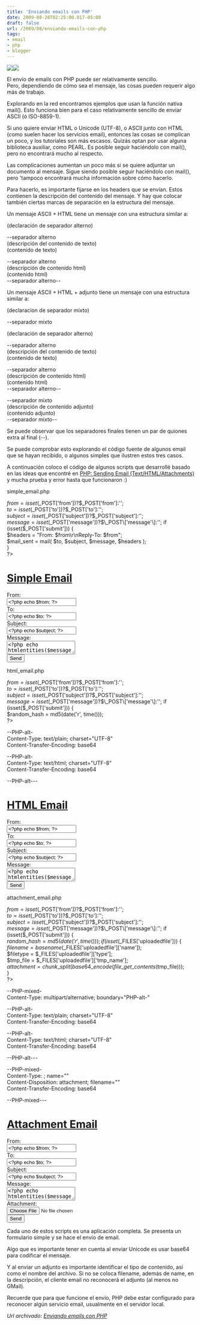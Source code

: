 ```yaml
---
title: 'Enviando emails con PHP'
date: 2009-08-28T02:25:00.017-05:00
draft: false
url: /2009/08/enviando-emails-con-php
tags: 
- email
- php
- blogger
---
```


[![](https://1.bp.blogspot.com/_K2xwnQ4Llso/SpeO_e3yPbI/AAAAAAAAAE8/ixROsV7_SMM/s200/email_icon_24910.jpg)](https://1.bp.blogspot.com/_K2xwnQ4Llso/SpeO_e3yPbI/AAAAAAAAAE8/ixROsV7_SMM/s1600-h/email_icon_24910.jpg)[![](https://4.bp.blogspot.com/_K2xwnQ4Llso/SpePqwh33lI/AAAAAAAAAFE/M6Fw2K8uoAI/s200/php2sv8.png)](https://4.bp.blogspot.com/_K2xwnQ4Llso/SpePqwh33lI/AAAAAAAAAFE/M6Fw2K8uoAI/s1600-h/php2sv8.png)  

  

El envío de emails con PHP puede ser relativamente sencillo.  
Pero, dependiendo de cómo sea el mensaje, las cosas pueden requerir algo más de trabajo.  
  
Explorando en la red encontramos ejemplos que usan la función nativa mail(). Esto funciona bien para el caso relativamente sencillo de enviar ASCII (ó ISO-8859-1).  
  
Si uno quiere enviar HTML o Unicode (UTF-8), o ASCII junto con HTML (como suelen hacer los servicios email), entonces las cosas se complican un poco, y los tutoriales son más escasos. Quizás optan por usar alguna biblioteca auxiliar, como PEARL. Es posible seguir haciéndolo con mail(), pero no encontrará mucho al respecto.  
  
Las complicaciones aumentan un poco más si se quiere adjuntar un documento al mensaje. Sigue siendo posible seguir haciéndolo con mail(), pero 'tampoco encontrará mucha información sobre cómo hacerlo.  
  
Para hacerlo, es importante fijarse en los headers que se envían. Estos contienen la descripción del contenido del mensaje. Y hay que colocar también ciertas marcas de separación en la estructura del mensaje.  
  
Un mensaje ASCII + HTML tiene un mensaje con una estructura similar a:  
  
(declaración de separador alterno)  
  
\--separador alterno  
(descripción del contenido de texto)  
(contenido de texto)  
  
\--separador alterno  
(descripción de contenido html)  
(contenido html)  
\--separador alterno--  
  
Un mensaje ASCII + HTML + adjunto tiene un mensaje con una estructura similar a:  
  
(declaracion de separador mixto)  
  
\--separador mixto  
  
(declaración de separador alterno)  
  
\--separador alterno  
(descripción del contenido de texto)  
(contenido de texto)  
  
\--separador alterno  
(descripción de contenido html)  
(contenido html)  
\--separador alterno--  
  
\--separador mixto  
(descripción de contenido adjunto)  
(contenido adjunto)  
\--separador mixto--  
  
Se puede observar que los separadores finales tienen un par de quiones extra al final (--).  
  
Se puede comprobar esto explorando el código fuente de algunos email que se hayan recibido, o algunos simples que ilustren estos tres casos.  
  
A continuación coloco el código de algunos scripts que desarrollé basado en las ideas que encontré en [PHP: Sending Email (Text/HTML/Attachments)](http://www.webcheatsheet.com/PHP/send_email_text_html_attachment.php#attachment) y mucha prueba y error hasta que funcionaron :)  
  
simple\_email.php  
  

  
<!DOCTYPE html PUBLIC "-//W3C//DTD XHTML 1.0 Transitional//EN" "http://www.w3.org/TR/xhtml1/DTD/xhtml1-transitional.dtd">  
<html xmlns="http://www.w3.org/1999/xhtml">  
<head>  
<?php  
// akobashikawa@gmail.com, 20090828  
  
$from = isset($\_POST\['from'\])?$\_POST\['from'\]:'';  
$to = isset($\_POST\['to'\])?$\_POST\['to'\]:'';  
$subject = isset($\_POST\['subject'\])?$\_POST\['subject'\]:'';  
$message = isset($\_POST\['message'\])?$\_POST\['message'\]:'';  
if (isset($\_POST\['submit'\])) {  
$headers = "From: $from\\r\\nReply-To: $from";  
$mail\_sent = mail( $to, $subject, $message, $headers );  
}  
?>  
<title>Simple Email</title>  
<style type="text/css">  
</style>  
  
<script type="text/javascript">  
</script>  
</head>  
<body>  
<h1><a href="simple\_email.php">Simple Email</a></h1>  
<form action="simple\_email.php" method="POST">  
From:<br/>  
<input type="text" name="from" value="<?php echo $from; ?>"><br/>  
To:<br/>  
<input type="text" name="to" value="<?php echo $to; ?>"><br/>  
Subject:<br/>  
<input type="text" name="subject" value="<?php echo $subject; ?>"><br/>  
Message:<br/>  
<textarea name="message"><?php echo htmlentities($message); ?></textarea><br/>  
<input type="submit" name="submit" value="Send"/>  
</form>  
<p>  
<?php echo isset($mail\_sent)?($mail\_sent? "Mail sent":"Mail failed"):''; ?>  
</p>  
</body>  
</html>

  
  
html\_email.php  
  

  
<!DOCTYPE html PUBLIC "-//W3C//DTD XHTML 1.0 Transitional//EN" "http://www.w3.org/TR/xhtml1/DTD/xhtml1-transitional.dtd">  
<html xmlns="http://www.w3.org/1999/xhtml">  
<head>  
<?php  
// akobashikawa@gmail.com, 20090828  
  
$from = isset($\_POST\['from'\])?$\_POST\['from'\]:'';  
$to = isset($\_POST\['to'\])?$\_POST\['to'\]:'';  
$subject = isset($\_POST\['subject'\])?$\_POST\['subject'\]:'';  
$message = isset($\_POST\['message'\])?$\_POST\['message'\]:'';  
if (isset($\_POST\['submit'\])) {  
$random\_hash = md5(date('r', time()));  
?>  
<?php ob\_start(); ?>  
\--PHP-alt-<?php echo $random\_hash; ?>  
Content-Type: text/plain; charset="UTF-8"  
Content-Transfer-Encoding: base64  
  
<?php echo base64\_encode(strip\_tags($message)); ?>  
  
\--PHP-alt-<?php echo $random\_hash; ?>  
Content-Type: text/html; charset="UTF-8"  
Content-Transfer-Encoding: base64  
  
<?php echo base64\_encode($message); ?>  
  
\--PHP-alt-<?php echo $random\_hash; ?>--  
<?php $\_message = ob\_get\_clean(); ?>  
<?php  
$headers = "From: $from\\r\\nReply-To: $from";  
$headers .= "\\r\\n".'MIME-Version: 1.0';  
$headers .= "\\r\\n"."Content-Type: multipart/alternative; boundary=\\"PHP-alt-".$random\_hash."\\"";  
$mail\_sent = mail( $to, $subject, $\_message, $headers );  
}  
?>  
<title>HTML Email</title>  
<style type="text/css">  
</style>  
  
<script type="text/javascript">  
</script>  
</head>  
<body>  
<h1><a href="html\_email.php">HTML Email</a></h1>  
<form action="html\_email.php" method="POST">  
From:<br/>  
<input type="text" name="from" value="<?php echo $from; ?>"><br/>  
To:<br/>  
<input type="text" name="to" value="<?php echo $to; ?>"><br/>  
Subject:<br/>  
<input type="text" name="subject" value="<?php echo $subject; ?>"><br/>  
Message:<br/>  
<textarea name="message"><?php echo htmlentities($message); ?></textarea><br/>  
<input type="submit" name="submit" value="Send"/>  
</form>  
<p>  
<?php echo isset($mail\_sent)?($mail\_sent? "Mail sent":"Mail failed"):''; ?>  
</p>  
</body>  
</html>

  
  
attachment\_email.php  
  

  
<!DOCTYPE html PUBLIC "-//W3C//DTD XHTML 1.0 Transitional//EN" "http://www.w3.org/TR/xhtml1/DTD/xhtml1-transitional.dtd">  
<html xmlns="http://www.w3.org/1999/xhtml">  
<head>  
<?php  
// akobashikawa@gmail.com, 20090828  
  
$from = isset($\_POST\['from'\])?$\_POST\['from'\]:'';  
$to = isset($\_POST\['to'\])?$\_POST\['to'\]:'';  
$subject = isset($\_POST\['subject'\])?$\_POST\['subject'\]:'';  
$message = isset($\_POST\['message'\])?$\_POST\['message'\]:'';  
if (isset($\_POST\['submit'\])) {  
$random\_hash = md5(date('r', time()));  
if (isset($\_FILES\['uploadedfile'\])) {  
$filename = basename($\_FILES\['uploadedfile'\]\['name'\]);  
$filetype = $\_FILES\['uploadedfile'\]\['type'\];  
$tmp\_file = $\_FILES\['uploadedfile'\]\['tmp\_name'\];  
$attachment = chunk\_split(base64\_encode(file\_get\_contents($tmp\_file)));  
}  
?>  
<?php ob\_start(); ?>  
\--PHP-mixed-<?php echo $random\_hash; ?>  
Content-Type: multipart/alternative; boundary="PHP-alt-<?php echo $random\_hash; ?>"  
  
\--PHP-alt-<?php echo $random\_hash; ?>  
Content-Type: text/plain; charset="UTF-8"  
Content-Transfer-Encoding: base64  
  
<?php echo base64\_encode(strip\_tags($message)); ?>  
  
\--PHP-alt-<?php echo $random\_hash; ?>  
Content-Type: text/html; charset="UTF-8"  
Content-Transfer-Encoding: base64  
  
<?php echo base64\_encode($message); ?>  
  
\--PHP-alt-<?php echo $random\_hash; ?>--  
  
\--PHP-mixed-<?php echo $random\_hash; ?>  
Content-Type: <?php echo $filetype; ?>; name="<?php echo $filename; ?>"  
Content-Disposition: attachment; filename="<?php echo $filename; ?>"  
Content-Transfer-Encoding: base64  
  
<?php echo $attachment; ?>  
\--PHP-mixed-<?php echo $random\_hash; ?>--  
  
<?php $\_message = ob\_get\_clean(); ?>  
<?php  
$headers = "From: $from\\r\\nReply-To: $from";  
$headers .= "\\r\\n".'MIME-Version: 1.0';  
$headers .= "\\r\\n"."Content-Type: multipart/mixed; boundary=\\"PHP-mixed-".$random\_hash."\\"";  
$mail\_sent = mail( $to, $subject, $\_message, $headers );  
}  
?>  
<title>Attachment Email</title>  
  
<style type="text/css">  
</style>  
  
<script type="text/javascript">  
</script>  
</head>  
<body>  
<h1><a href="attachment\_email.php">Attachment Email</a></h1>  
<form enctype="multipart/form-data" action="attachment\_email.php" method="POST">  
<input type="hidden" name="MAX\_FILE\_SIZE" value="100000" />  
From:<br/>  
<input type="text" name="from" value="<?php echo $from; ?>"><br/>  
To:<br/>  
<input type="text" name="to" value="<?php echo $to; ?>"><br/>  
Subject:<br/>  
<input type="text" name="subject" value="<?php echo $subject; ?>"><br/>  
Message:<br/>  
<textarea name="message"><?php echo htmlentities($message); ?></textarea><br/>  
Attachment:<br/>  
<input type="file" name="uploadedfile"/><br />  
<input type="submit" name="submit" value="Send"/><br/>  
</form>  
<p>  
<?php echo isset($mail\_sent)?($mail\_sent? "Mail sent":"Mail failed"):''; ?>  
</p>  
</body>  
</html

  
  
Cada uno de estos scripts es una aplicación completa. Se presenta un formulario simple y se hace el envío de email.  
  
Algo que es importante tener en cuenta al enviar Unicode es usar base64 para codificar el mensaje.  
  
Y al enviar un adjunto es importante identificar el tipo de contenido, así como el nombre del archivo. Si no se coloca filename, además de name, en la descripción, el cliente email no reconocerá el adjunto (al menos no GMail).  
  
Recuerde que para que funcione el envío, PHP debe estar configurado para reconocer algún servicio email, usualmente en el servidor local.

_*Url archivado: [Enviando emails con PHP](https://akcdev.blogspot.com/2009/08/enviando-emails-con-php.html)*_
